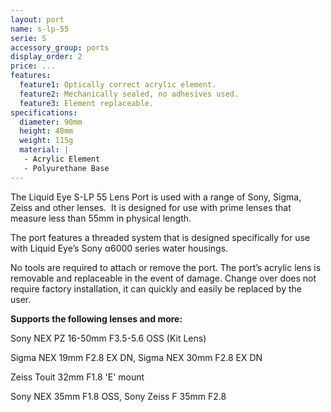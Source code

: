 ```yaml
---
layout: port
name: s-lp-55
serie: S
accessory_group: ports
display_order: 2
price: ...
features:
  feature1: Optically correct acrylic element.
  feature2: Mechanically sealed, no adhesives used.
  feature3: Element replaceable.
specifications:
  diameter: 90mm
  height: 48mm
  weight: 115g
  material: |
   - Acrylic Element
   - Polyurethane Base
---
```

The Liquid Eye S-LP 55 Lens Port is used with a range of Sony, Sigma, Zeiss and other lenses.  It is designed for use with prime lenses that measure less than 55mm in physical length.

The port features a threaded system that is designed specifically for use with Liquid Eye’s Sony α6000 series water housings.

No tools are required to attach or remove the port. The port’s acrylic lens is removable and replaceable in the event of damage. Change over does not require factory installation, it can quickly and easily be replaced by the user. 

**Supports the following lenses and more:**

Sony NEX PZ 16-50mm F3.5-5.6 OSS (Kit Lens)

Sigma NEX 19mm F2.8 EX DN, Sigma NEX 30mm F2.8 EX DN

Zeiss Touit 32mm F1.8 'E' mount

Sony NEX 35mm F1.8 OSS, Sony Zeiss F 35mm F2.8
